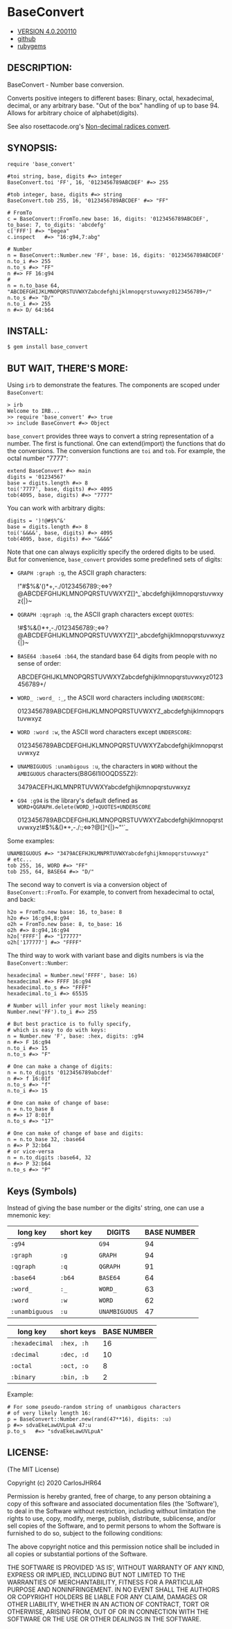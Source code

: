 # BaseConvert

* [VERSION 4.0.200110](https://github.com/carlosjhr64/base_convert/releases)
* [github](https://www.github.com/carlosjhr64/base_convert)
* [rubygems](https://rubygems.org/gems/base_convert)

## DESCRIPTION:

BaseConvert - Number base conversion.

Converts positive integers to different bases:
Binary, octal, hexadecimal, decimal, or any arbitrary base.
"Out of the box" handling of up to base 94.
Allows for arbitrary choice of alphabet(digits).

See also rosettacode.org's [Non-decimal radices convert](http://rosettacode.org/wiki/Non-decimal_radices/Convert).

## SYNOPSIS:

    require 'base_convert'

    #toi string, base, digits #=> integer
    BaseConvert.toi 'FF', 16, '0123456789ABCDEF' #=> 255

    #tob integer, base, digits #=> string
    BaseConvert.tob 255, 16, '0123456789ABCDEF' #=> "FF"

    # FromTo
    c = BaseConvert::FromTo.new base: 16, digits: '0123456789ABCDEF', to_base: 7, to_digits: 'abcdefg'
    c['FFF'] #=> "begea"
    c.inspect   #=> "16:g94,7:abg"

    # Number
    n = BaseConvert::Number.new 'FF', base: 16, digits: '0123456789ABCDEF'
    n.to_i #=> 255
    n.to_s #=> "FF"
    n #=> FF 16:g94
    #
    n = n.to_base 64, "ABCDEFGHIJKLMNOPQRSTUVWXYZabcdefghijklmnopqrstuvwxyz0123456789+/"
    n.to_s #=> "D/"
    n.to_i #=> 255
    n #=> D/ 64:b64

## INSTALL:

    $ gem install base_convert

## BUT WAIT, THERE'S MORE:

Using `irb` to demonstrate the features.
The components are scoped under `BaseConvert`:

    > irb
    Welcome to IRB...
    >> require 'base_convert' #=> true
    >> include BaseConvert #=> Object

`base_convert` provides three ways to convert a string representation of a number.
The first is functional.  One can extend(import) the functions that do the conversions.
The conversion functions are `toi` and `tob`.
For example, the octal number "7777":

    extend BaseConvert #=> main
    digits = '01234567'
    base = digits.length #=> 8
    toi('7777', base, digits) #=> 4095
    tob(4095, base, digits) #=> "7777"

You can work with arbitrary digits:

    digits = ')!@#$%^&'
    base = digits.length #=> 8
    toi('&&&&', base, digits) #=> 4095
    tob(4095, base, digits) #=> "&&&&"

Note that one can always explicitly specify the ordered digits to be used.
But for convenience, `base_convert` provides some predefined sets of digits:

* `GRAPH :graph :g`,  the ASCII graph characters:

    !"#$%&'()*+,-./0123456789:;<=>?@ABCDEFGHIJKLMNOPQRSTUVWXYZ[\]^_`abcdefghijklmnopqrstuvwxyz{|}~

* `QGRAPH :qgraph :q`,  the ASCII graph characters except `QUOTES`:

    !#$%&()*+,-./0123456789:;<=>?@ABCDEFGHIJKLMNOPQRSTUVWXYZ[\]^_abcdefghijklmnopqrstuvwxyz{|}~

* `BASE64 :base64 :b64`, the standard base 64 digits from people with no sense of order:

    ABCDEFGHIJKLMNOPQRSTUVWXYZabcdefghijklmnopqrstuvwxyz0123456789+/

* `WORD_ :word_ :_`, the ASCII word characters including `UNDERSCORE`:

    0123456789ABCDEFGHIJKLMNOPQRSTUVWXYZ_abcdefghijklmnopqrstuvwxyz

* `WORD :word :w`, the ASCII word characters except `UNDERSCORE`:

    0123456789ABCDEFGHIJKLMNOPQRSTUVWXYZabcdefghijklmnopqrstuvwxyz

* `UNAMBIGUOUS :unambigous :u`, the characters in `WORD` without the `AMBIGUOUS` characters(B8G6I1l0OQDS5Z2):

    3479ACEFHJKLMNPRTUVWXYabcdefghijkmnopqrstuvwxyz

* `G94 :g94` is the library's default defined as `WORD+QGRAPH.delete(WORD_)+QUOTES+UNDERSCORE`

    0123456789ABCDEFGHIJKLMNOPQRSTUVWXYZabcdefghijklmnopqrstuvwxyz!#$%&()*+,-./:;<=>?@[\]^{|}~"'`_

Some examples:

    UNAMBIGUOUS #=> "3479ACEFHJKLMNPRTUVWXYabcdefghijkmnopqrstuvwxyz"
    # etc...
    tob 255, 16, WORD #=> "FF"
    tob 255, 64, BASE64 #=> "D/"

The second way to convert is via a conversion object of `BaseConvert::FromTo`.
For example, to convert from hexadecimal to octal, and back:

    h2o = FromTo.new base: 16, to_base: 8
    h2o #=> 16:g94,8:g94
    o2h = FromTo.new base: 8, to_base: 16
    o2h #=> 8:g94,16:g94
    h2o['FFFF'] #=> "177777"
    o2h['177777'] #=> "FFFF"

The third way to work with variant base and digits numbers is via the `BaseConvert::Number`:

    hexadecimal = Number.new('FFFF', base: 16)
    hexadecimal #=> FFFF 16:g94
    hexadecimal.to_s #=> "FFFF"
    hexadecimal.to_i #=> 65535

    # Number will infer your most likely meaning:
    Number.new('FF').to_i #=> 255

    # But best practice is to fully specify,
    # which is easy to do with keys:
    n = Number.new 'F', base: :hex, digits: :g94
    n #=> F 16:g94
    n.to_i #=> 15
    n.to_s #=> "F"

    # One can make a change of digits:
    n = n.to_digits '0123456789abcdef'
    n #=> f 16:01f
    n.to_s #=> "f"
    n.to_i #=> 15

    # One can make of change of base:
    n = n.to_base 8
    n #=> 17 8:01f
    n.to_s #=> "17"

    # One can make of change of base and digits:
    n = n.to_base 32, :base64
    n #=> P 32:b64
    # or vice-versa
    n = n.to_digits :base64, 32
    n #=> P 32:b64
    n.to_s #=> "P"

## Keys (Symbols)

Instead of giving the base number or the digits' string,
one can use a mnemonic key:

| long key       | short key | DIGITS        | BASE NUMBER |
| -------------- | --------- | ------------- | ----------- |
| `:g94`         |           | `G94`         | 94          |
| `:graph`       | `:g`      | `GRAPH`       | 94          |
| `:qgraph`      | `:q`      | `QGRAPH`      | 91          |
| `:base64`      | `:b64`    | `BASE64`      | 64          |
| `:word_`       | `:_`      | `WORD_`       | 63          |
| `:word`        | `:w`      | `WORD`        | 62          |
| `:unambiguous` | `:u`      | `UNAMBIGUOUS` | 47          |

| long key       | short keys | BASE NUMBER |
| -------------- | ---------- | ----------- |
| `:hexadecimal` | `:hex, :h` | 16          |
| `:decimal`     | `:dec, :d` | 10          |
| `:octal`       | `:oct, :o` |  8          |
| `:binary`      | `:bin, :b` |  2          |

Example:

    # For some pseudo-random string of unambigous characters
    # of very likely length 16:
    p = BaseConvert::Number.new(rand(47**16), digits: :u)
    p #=> sdvaEkeLawUVLpuA 47:u
    p.to_s   #=> "sdvaEkeLawUVLpuA"

## LICENSE:

(The MIT License)

Copyright (c) 2020 CarlosJHR64

Permission is hereby granted, free of charge, to any person obtaining
a copy of this software and associated documentation files (the
'Software'), to deal in the Software without restriction, including
without limitation the rights to use, copy, modify, merge, publish,
distribute, sublicense, and/or sell copies of the Software, and to
permit persons to whom the Software is furnished to do so, subject to
the following conditions:

The above copyright notice and this permission notice shall be
included in all copies or substantial portions of the Software.

THE SOFTWARE IS PROVIDED 'AS IS', WITHOUT WARRANTY OF ANY KIND,
EXPRESS OR IMPLIED, INCLUDING BUT NOT LIMITED TO THE WARRANTIES OF
MERCHANTABILITY, FITNESS FOR A PARTICULAR PURPOSE AND NONINFRINGEMENT.
IN NO EVENT SHALL THE AUTHORS OR COPYRIGHT HOLDERS BE LIABLE FOR ANY
CLAIM, DAMAGES OR OTHER LIABILITY, WHETHER IN AN ACTION OF CONTRACT,
TORT OR OTHERWISE, ARISING FROM, OUT OF OR IN CONNECTION WITH THE
SOFTWARE OR THE USE OR OTHER DEALINGS IN THE SOFTWARE.
